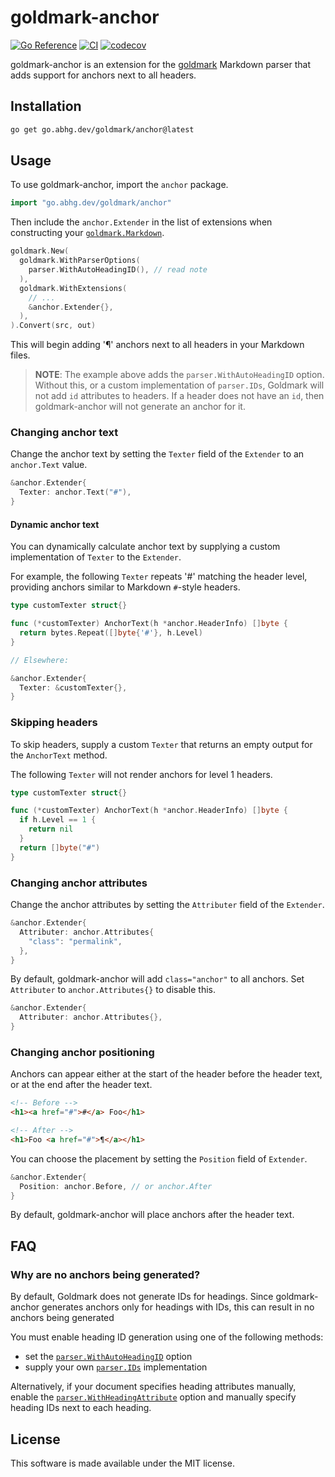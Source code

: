 # goldmark-anchor

[![Go Reference](https://pkg.go.dev/badge/go.abhg.dev/goldmark/anchor.svg)](https://pkg.go.dev/go.abhg.dev/goldmark/anchor)
[![CI](https://github.com/abhinav/goldmark-anchor/actions/workflows/ci.yml/badge.svg)](https://github.com/abhinav/goldmark-anchor/actions/workflows/ci.yml)
[![codecov](https://codecov.io/gh/abhinav/goldmark-anchor/branch/main/graph/badge.svg?token=NnC4qdjuDW)](https://codecov.io/gh/abhinav/goldmark-anchor)

goldmark-anchor is an extension for the [goldmark] Markdown parser
that adds support for anchors next to all headers.

  [goldmark]: http://github.com/yuin/goldmark

## Installation

```bash
go get go.abhg.dev/goldmark/anchor@latest
```

## Usage

To use goldmark-anchor, import the `anchor` package.

```go
import "go.abhg.dev/goldmark/anchor"
```

Then include the `anchor.Extender` in the list of extensions
when constructing your [`goldmark.Markdown`].

  [`goldmark.Markdown`]: https://pkg.go.dev/github.com/yuin/goldmark#Markdown

```go
goldmark.New(
  goldmark.WithParserOptions(
    parser.WithAutoHeadingID(), // read note
  ),
  goldmark.WithExtensions(
    // ...
    &anchor.Extender{},
  ),
).Convert(src, out)
```

This will begin adding '¶' anchors next to all headers in your Markdown files.

> **NOTE**:
> The example above adds the `parser.WithAutoHeadingID` option.
> Without this, or a custom implementation of `parser.IDs`,
> Goldmark will not add `id` attributes to headers.
> If a header does not have an `id`,
> then goldmark-anchor will not generate an anchor for it.

### Changing anchor text

Change the anchor text by setting the `Texter` field
of the `Extender` to an `anchor.Text` value.

```go
&anchor.Extender{
  Texter: anchor.Text("#"),
}
```

#### Dynamic anchor text

You can dynamically calculate anchor text
by supplying a custom implementation of `Texter`
to the `Extender`.

For example, the following `Texter` repeats '#' matching the header level,
providing anchors similar to Markdown `#`-style headers.

```go
type customTexter struct{}

func (*customTexter) AnchorText(h *anchor.HeaderInfo) []byte {
  return bytes.Repeat([]byte{'#'}, h.Level)
}

// Elsewhere:

&anchor.Extender{
  Texter: &customTexter{},
}
```

### Skipping headers

To skip headers, supply a custom `Texter` that returns an empty output
for the `AnchorText` method.

The following `Texter` will not render anchors for level 1 headers.

```go
type customTexter struct{}

func (*customTexter) AnchorText(h *anchor.HeaderInfo) []byte {
  if h.Level == 1 {
    return nil
  }
  return []byte("#")
}
```

### Changing anchor attributes

Change the anchor attributes by setting the `Attributer` field
of the `Extender`.

```go
&anchor.Extender{
  Attributer: anchor.Attributes{
    "class": "permalink",
  },
}
```

By default, goldmark-anchor will add `class="anchor"` to all anchors.
Set `Attributer` to `anchor.Attributes{}` to disable this.

```go
&anchor.Extender{
  Attributer: anchor.Attributes{},
}
```

### Changing anchor positioning

Anchors can appear either at the start of the header before the header text,
or at the end after the header text.

```html
<!-- Before -->
<h1><a href="#">#</a> Foo</h1>

<!-- After -->
<h1>Foo <a href="#">¶</a></h1>
```

You can choose the placement by setting the `Position` field of `Extender`.

```go
&anchor.Extender{
  Position: anchor.Before, // or anchor.After
}
```

By default, goldmark-anchor will place anchors after the header text.

## FAQ

### Why are no anchors being generated?

By default, Goldmark does not generate IDs for headings.
Since goldmark-anchor generates anchors only for headings with IDs,
this can result in no anchors being generated

You must enable heading ID generation using one of the following methods:

- set the [`parser.WithAutoHeadingID`] option
- supply your own [`parser.IDs`] implementation

Alternatively, if your document specifies heading attributes manually,
enable the [`parser.WithHeadingAttribute`] option and manually specify
heading IDs next to each heading.

  [`parser.WithAutoHeadingID`]: https://pkg.go.dev/github.com/yuin/goldmark/parser#WithAutoHeadingID
  [`parser.IDs`]: https://pkg.go.dev/github.com/yuin/goldmark/parser#IDs
  [`parser.WithHeadingAttribute`]: https://pkg.go.dev/github.com/yuin/goldmark/parser#WithHeadingAttribute

## License

This software is made available under the MIT license.
